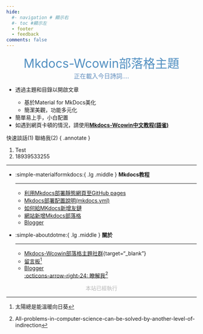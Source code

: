 ```yaml
---
hide:
  #- navigation # 顯示右
  #- toc #顯示左
  - footer
  - feedback
comments: false
---
```

<!--
██╗    ██╗ ██████╗ ██████╗ ██╗    ██╗██╗███╗   ██╗
██║    ██║██╔════╝██╔═══██╗██║    ██║██║████╗  ██║
██║ █╗ ██║██║     ██║   ██║██║ █╗ ██║██║██╔██╗ ██║
██║███╗██║██║     ██║   ██║██║███╗██║██║██║╚██╗██║
╚███╔███╔╝╚██████╗╚██████╔╝╚███╔███╔╝██║██║ ╚████║
 ╚══╝╚══╝  ╚═════╝ ╚═════╝  ╚══╝╚══╝ ╚═╝╚═╝  ╚═══╝
                                                  


____    __    ____  ______   ______   ____    __    ____  __  .__   __. 
\   \  /  \  /   / /      | /  __  \  \   \  /  \  /   / |  | |  \ |  | 
 \   \/    \/   / |  ,----'|  |  |  |  \   \/    \/   /  |  | |   \|  | 
  \            /  |  |     |  |  |  |   \            /   |  | |  . `  | 
   \    /\    /   |  `----.|  `--'  |    \    /\    /    |  | |  |\   | 
    \__/  \__/     \______| \______/      \__/  \__/     |__| |__| \__| 

 __        __                _       
 \ \      / /__ _____      _(_)_ __  
  \ \ /\ / / __/ _ \ \ /\ / / | '_ \ 
   \ V  V / (_| (_) \ V  V /| | | | |
    \_/\_/ \___\___/ \_/\_/ |_|_| |_|
                                     
 ___       ___     ____     ____     ___       ___    _____      __      _  
(  (       )  )   / ___)   / __ \   (  (       )  )  (_   _)    /  \    / ) 
 \  \  _  /  /   / /      / /  \ \   \  \  _  /  /     | |     / /\ \  / /  
  \  \/ \/  /   ( (      ( ()  () )   \  \/ \/  /      | |     ) ) ) ) ) )  
   )   _   (    ( (      ( ()  () )    )   _   (       | |    ( ( ( ( ( (   
   \  ( )  /     \ \___   \ \__/ /     \  ( )  /      _| |__  / /  \ \/ /   
    \_/ \_/       \____)   \____/       \_/ \_/      /_____( (_/    \__/    
                                                                            


-->
                                   

<center><font  color= #518FC1 size=6 class="ml3">Mkdocs-Wcowin部落格主題</font></center>
<script src="https://cdnjs.cloudflare.com/ajax/libs/animejs/2.0.2/anime.min.js"></script>



<center>
<font  color= #608DBD size=3>
<span id="jinrishici-sentence">正在載入今日詩詞....</span>
<script src="https://sdk.jinrishici.com/v2/browser/jinrishici.js" charset="utf-8"></script>
</font>
</center>


<!-- 可選一言 -->
<!-- <center>
<font  color= #608DBD size=3>
<p id="hitokoto">
  <a href="#" id="hitokoto_text" target="_blank"></a>
</p>
<script>
  fetch('https://v1.hitokoto.cn')
    .then(response => response.json())
    .then(data => {
      const hitokoto = document.querySelector('#hitokoto_text')
      hitokoto.href = `https://hitokoto.cn/?uuid=${data.uuid}`
      hitokoto.innerText = data.hitokoto
    })
    .catch(console.error)
</script>
</font>
</center> -->


<div id="rcorners2" >
  <div id="rcorners1">
    <!-- <i class="fa fa-calendar" style="font-size:100"></i> -->
    <body>
      <font color="#4351AF">
        <p class="p1"></p>
<script defer>
    //格式：2020年04月12日 10:20:00 星期二
    function format(newDate) {
        var day = newDate.getDay();
        var y = newDate.getFullYear();
        var m =
            newDate.getMonth() + 1 < 10
                ? "0" + (newDate.getMonth() + 1)
                : newDate.getMonth() + 1;
        var d =
            newDate.getDate() < 10 ? "0" + newDate.getDate() : newDate.getDate();
        var h =
            newDate.getHours() < 10 ? "0" + newDate.getHours() : newDate.getHours();
        var min =
            newDate.getMinutes() < 10
                ? "0" + newDate.getMinutes()
                : newDate.getMinutes();
        var s =
            newDate.getSeconds() < 10
                ? "0" + newDate.getSeconds()
                : newDate.getSeconds();
        var dict = {
            1: "一",
            2: "二",
            3: "三",
            4: "四",
            5: "五",
            6: "六",
            0: "天",
        };
        //var week=["日","一","二","三","四","五","六"]
        return (
            y +
            "年" +
            m +
            "月" +
            d +
            "日" +
            " " +
            h +
            ":" +
            min +
            ":" +
            s +
            " 星期" +
            dict[day]
        );
    }
    var timerId = setInterval(function () {
        var newDate = new Date();
        var p1 = document.querySelector(".p1");
        if (p1) {
            p1.textContent = format(newDate);
        }
    }, 1000);
</script>
      </font>
    </body>
    <!-- <b><span id="time"></span></b> -->
  </div>
  <ul>
    <li>透過主題和目錄以開啟文章</li>
    <ul>
      <li>基於Material for MkDocs美化</li>
      <li>簡潔美觀，功能多元化</li>
    </ul>
    <li>簡單易上手，小白配置</li>
    <li>
      如遇到網頁卡頓的情況，請使用<strong><a href="https://www.yuque.com/wcowin/mkdocs-wcowin?# 《Mkdocs-Wcowin中文教程》" target="_blank">Mkdocs-Wcowin中文教程(語雀)</a></strong>
    </li>
  </ul>
</div> 

<!-- - 基於Material for MkDocs美化
- 簡潔美觀，功能多元化
- 簡單易上手，小白配置
- 𝕙𝕒𝕧𝕖 𝕒 𝕘𝕠𝕠𝕕 𝕥𝕚𝕞𝕖 ! -->

快速談話(1) 聯絡我(2)
{ .annotate }

1. Test
2. 18939533255
***  

<!-- <strong>推薦文章:material-book:</strong>

  - [利用Mkdocs部署靜態網頁至GitHub pages](blog/Mkdocs/mkdocs1.md)
  - [Mkdocs部署配置說明(mkdocs.yml)](blog/Mkdocs/mkdocs2.md)
  - [如何給MKdocs新增友鏈](blog/websitebeauty/linktech.md)
  - [網站新增Mkdocs部落格](blog/Mkdocs/mkdocsblog.md)
  - [Blogger](blog/index.md) -->



<div class="grid cards" markdown>

-   :simple-materialformkdocs:{ .lg .middle } __Mkdocs教程__

    ---

    - [利用Mkdocs部署靜態網頁至GitHub pages](blog/Mkdocs/mkdocs1.md)
    - [Mkdocs部署配置說明(mkdocs.yml)](blog/Mkdocs/mkdocs2.md)
    - [如何給MKdocs新增友鏈](blog/websitebeauty/linktech.md)
    - [網站新增Mkdocs部落格](blog/Mkdocs/mkdocsblog.md)
    - [Blogger](blog/index.md)


-   :simple-aboutdotme:{ .lg .middle } __關於__

    ---
    - [Mkdocs-Wcowin部落格主題社群](https://support.qq.com/products/646913/){target=“_blank”}
    - [留言板](liuyanban.md)[^Knowing-that-loving-you-has-no-ending] 
    - [Blogger](blog/index.md)   
    [:octicons-arrow-right-24: 瞭解我](about/geren.md)[^see-how-much-I-love-you]

</div>



[^Knowing-that-loving-you-has-no-ending]:太陽總是能溫暖向日葵  
[^see-how-much-I-love-you]:All-problems-in-computer-science-can-be-solved-by-another-level-of-indirection

   <body>
        <font color="#B9B9B9">
        <p style="text-align: center; ">
                <span>本站已經執行</span>
                <span id='box1'></span>
    </p>
      <div id="box1"></div>
      <script>
        function timingTime(){
          let start = '2023-10-14 00:00:00'
          let startTime = new Date(start).getTime()
          let currentTime = new Date().getTime()
          let difference = currentTime - startTime
          let m =  Math.floor(difference / (1000))
          let mm = m % 60  // 秒
          let f = Math.floor(m / 60)
          let ff = f % 60 // 分鐘
          let s = Math.floor(f/ 60) // 小時
          let ss = s % 24
          let day = Math.floor(s  / 24 ) // 天數
          return day + "天" + ss + "時" + ff + "分" + mm +'秒'
        }
        setInterval(()=>{
          document.getElementById('box1').innerHTML = timingTime()
        },1000)
      </script>
      </font>
    </body>


<!-- <script src="//code.tidio.co/6jmawe9m5wy4ahvlhub2riyrnujz7xxi.js" async></script>
 -->

